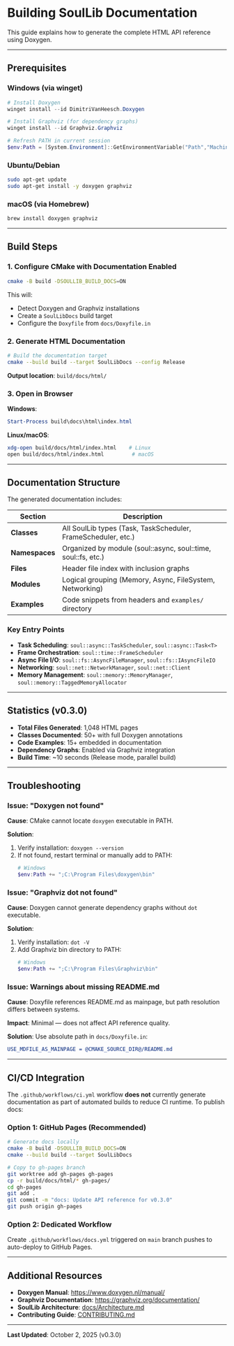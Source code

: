 # Building SoulLib Documentation

This guide explains how to generate the complete HTML API reference using Doxygen.

---

## Prerequisites

### Windows (via winget)
```powershell
# Install Doxygen
winget install --id DimitriVanHeesch.Doxygen

# Install Graphviz (for dependency graphs)
winget install --id Graphviz.Graphviz

# Refresh PATH in current session
$env:Path = [System.Environment]::GetEnvironmentVariable("Path","Machine") + ";" + [System.Environment]::GetEnvironmentVariable("Path","User")
```

### Ubuntu/Debian
```bash
sudo apt-get update
sudo apt-get install -y doxygen graphviz
```

### macOS (via Homebrew)
```bash
brew install doxygen graphviz
```

---

## Build Steps

### 1. Configure CMake with Documentation Enabled
```bash
cmake -B build -DSOULLIB_BUILD_DOCS=ON
```

This will:
- Detect Doxygen and Graphviz installations
- Create a `SoulLibDocs` build target
- Configure the `Doxyfile` from `docs/Doxyfile.in`

### 2. Generate HTML Documentation
```bash
# Build the documentation target
cmake --build build --target SoulLibDocs --config Release
```

**Output location**: `build/docs/html/`

### 3. Open in Browser
**Windows**:
```powershell
Start-Process build\docs\html\index.html
```

**Linux/macOS**:
```bash
xdg-open build/docs/html/index.html    # Linux
open build/docs/html/index.html         # macOS
```

---

## Documentation Structure

The generated documentation includes:

| Section | Description |
|---------|-------------|
| **Classes** | All SoulLib types (Task, TaskScheduler, FrameScheduler, etc.) |
| **Namespaces** | Organized by module (soul::async, soul::time, soul::fs, etc.) |
| **Files** | Header file index with inclusion graphs |
| **Modules** | Logical grouping (Memory, Async, FileSystem, Networking) |
| **Examples** | Code snippets from headers and `examples/` directory |

### Key Entry Points
- **Task Scheduling**: `soul::async::TaskScheduler`, `soul::async::Task<T>`
- **Frame Orchestration**: `soul::time::FrameScheduler`
- **Async File I/O**: `soul::fs::AsyncFileManager`, `soul::fs::IAsyncFileIO`
- **Networking**: `soul::net::NetworkManager`, `soul::net::Client`
- **Memory Management**: `soul::memory::MemoryManager`, `soul::memory::TaggedMemoryAllocator`

---

## Statistics (v0.3.0)

- **Total Files Generated**: 1,048 HTML pages
- **Classes Documented**: 50+ with full Doxygen annotations
- **Code Examples**: 15+ embedded in documentation
- **Dependency Graphs**: Enabled via Graphviz integration
- **Build Time**: ~10 seconds (Release mode, parallel build)

---

## Troubleshooting

### Issue: "Doxygen not found"
**Cause**: CMake cannot locate `doxygen` executable in PATH.

**Solution**:
1. Verify installation: `doxygen --version`
2. If not found, restart terminal or manually add to PATH:
   ```powershell
   # Windows
   $env:Path += ";C:\Program Files\doxygen\bin"
   ```

### Issue: "Graphviz dot not found"
**Cause**: Doxygen cannot generate dependency graphs without `dot` executable.

**Solution**:
1. Verify installation: `dot -V`
2. Add Graphviz bin directory to PATH:
   ```powershell
   # Windows
   $env:Path += ";C:\Program Files\Graphviz\bin"
   ```

### Issue: Warnings about missing README.md
**Cause**: Doxyfile references README.md as mainpage, but path resolution differs between systems.

**Impact**: Minimal — does not affect API reference quality.

**Solution**: Use absolute path in `docs/Doxyfile.in`:
```cmake
USE_MDFILE_AS_MAINPAGE = @CMAKE_SOURCE_DIR@/README.md
```

---

## CI/CD Integration

The `.github/workflows/ci.yml` workflow **does not** currently generate documentation as part of automated builds to reduce CI runtime. To publish docs:

### Option 1: GitHub Pages (Recommended)
```bash
# Generate docs locally
cmake -B build -DSOULLIB_BUILD_DOCS=ON
cmake --build build --target SoulLibDocs

# Copy to gh-pages branch
git worktree add gh-pages gh-pages
cp -r build/docs/html/* gh-pages/
cd gh-pages
git add .
git commit -m "docs: Update API reference for v0.3.0"
git push origin gh-pages
```

### Option 2: Dedicated Workflow
Create `.github/workflows/docs.yml` triggered on `main` branch pushes to auto-deploy to GitHub Pages.

---

## Additional Resources

- **Doxygen Manual**: https://www.doxygen.nl/manual/
- **Graphviz Documentation**: https://graphviz.org/documentation/
- **SoulLib Architecture**: [docs/Architecture.md](Architecture.md)
- **Contributing Guide**: [CONTRIBUTING.md](../CONTRIBUTING.md)

---

**Last Updated**: October 2, 2025 (v0.3.0)
